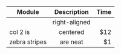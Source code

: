 | Module        | Description           | Time  |
| ------------- |:-------------:| -----:|
|       | right-aligned |  |
| col 2 is      | centered      |   $12 |
| zebra stripes | are neat      |    $1 |